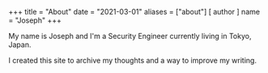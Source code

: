 +++
title = "About"
date = "2021-03-01"
aliases = ["about"]
[ author ]
  name = "Joseph"
+++

My name is Joseph and I'm a Security Engineer currently living in Tokyo, Japan. 

I created this site to archive my thoughts and a way to improve my writing.
